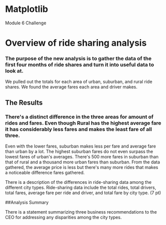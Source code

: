 # Matplotlib
Module 6 Challenge




# Overview of ride sharing analysis

### The purpose of the new analysis is to gather the data of the first four months of ride shares and turn it into useful data to look at. 
We pulled out the totals for each area of urban, suburban, and rural ride shares. We found the average fares each area and driver makes.

## The Results

### There's a distinct difference in the three areas for amount of rides and fares. Even though Rural has the highest average fare it has considerably less fares and makes the least fare of all three.
Even with the lower fares, suburban makes less per fare and average fare than urban by a lot. The highest suburban fares do not even surpass the lowest fares of urban's averages. There's 500 more fares in suburban than that of rural and a thousand more urban fares than suburban. From the data gathered, the average price is less but there's many more rides that makes a noticeable difference fares gathered.


There is a description of the differences in ride-sharing data among the different city types. 
Ride-sharing data include the total rides, total drivers, 
total fares, 
average fare per ride and driver, 
and total fare by city type. (7 pt)


##Analysis Summary

There is a statement summarizing three business recommendations to the CEO for addressing any disparities among the city types.
